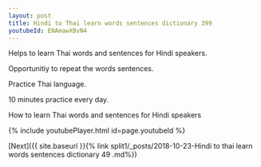 ```yaml
---
layout: post
title: Hindi to Thai learn words sentences dictionary 399 
youtubeId: ENAmawXBvN4
---
```

 
 
Helps to learn Thai words and sentences for Hindi speakers.

Opportunitiy to repeat the words sentences. 

Practice Thai language. 
 
10 minutes practice every day. 
 
How to learn Thai words and sentences for Hindi speakers 
 
{% include youtubePlayer.html id=page.youtubeId %}
 
 
[Next]({{ site.baseurl }}{% link  split1/_posts/2018-10-23-Hindi to thai learn words sentences dictionary 49 .md%})
 
